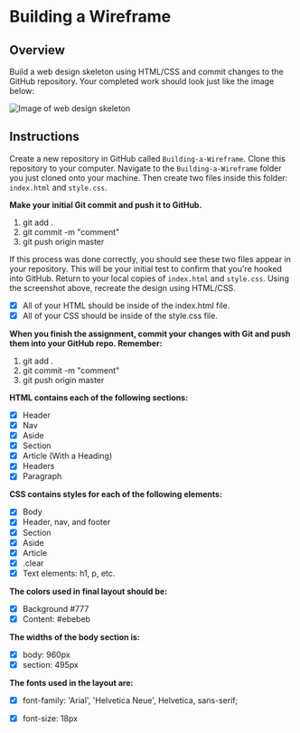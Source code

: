 # Building a Wireframe

## Overview

Build a web design skeleton using HTML/CSS and commit changes to the GitHub repository. 
Your completed work should look just like the image below:

![Image of web design skeleton](https://github.com/kyoukel/Building-a-Wireframe/blob/master/images/web-design-skeleton.png)

## Instructions

Create a new repository in GitHub called `Building-a-Wireframe`. Clone this repository to your computer. 
Navigate to the `Building-a-Wireframe` folder you just cloned onto your machine. Then create two files inside this folder: `index.html` and `style.css`. 

**Make your initial Git commit and push it to GitHub.**
1. git add .
2. git commit -m "comment"
3. git push origin master

If this process was done correctly, you should see these two files appear in your repository. This will be your initial test to confirm that you're hooked into GitHub. Return to your local copies of `index.html` and `style.css`. Using the screenshot above, recreate the design using HTML/CSS. 

- [x] All of your HTML should be inside of the index.html file.
- [x] All of your CSS should be inside of the style.css file.

**When you finish the assignment, commit your changes with Git and push them into your GitHub repo. Remember:**
1. git add .
2. git commit -m "comment"
3. git push origin master

**HTML contains each of the following sections:**
- [x] Header
- [x] Nav
- [x] Aside
- [x] Section
- [x] Article (With a Heading)
- [x] Headers
- [x] Paragraph

**CSS contains styles for each of the following elements:**
- [x] Body
- [x] Header, nav, and footer
- [x] Section
- [x] Aside
- [x] Article
- [x] .clear
- [x] Text elements: h1, p, etc.

**The colors used in final layout should be:**
- [x] Background #777
- [x] Content: #ebebeb

**The widths of the body section is:**
- [x] body: 960px
- [x] section: 495px

**The fonts used in the layout are:**
- [x] font-family: 'Arial', 'Helvetica Neue', Helvetica, sans-serif;
- [x] font-size: 18px


